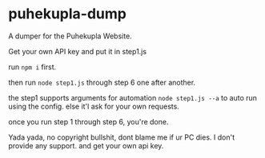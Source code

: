 # puhekupla-dump
A dumper for the Puhekupla Website.


Get your own API key and put it in step1.js


run `npm i` first.

then run `node step1.js` through step 6 one after another.

the step1 supports arguments for automation `node step1.js --a` to auto run using the config. else it'l ask for your own requests.

once you run step 1 through step 6, you're done.



Yada yada, no copyright bullshit, dont blame me if ur PC dies. I don't provide any support. and get your own api key.
